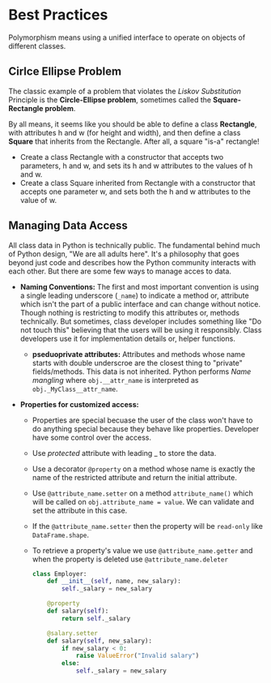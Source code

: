 # Best Practices

Polymorphism means using a unified interface to operate on objects of different classes.

## Cirlce Ellipse Problem

The classic example of a problem that violates the *Liskov Substitution* Principle is the **Circle-Ellipse problem**, sometimes called the **Square-Rectangle problem**.

By all means, it seems like you should be able to define a class **Rectangle**, with attributes h and w (for height and width), and then define a class **Square** that inherits from the Rectangle. After all, a square "is-a" rectangle!

- Create a class Rectangle with a constructor that accepts two parameters, h and w, and sets its h and w attributes to the values of h and w.
- Create a class Square inherited from Rectangle with a constructor that accepts one parameter w, and sets both the h and w attributes to the value of w.

## Managing Data Access

All class data in Python is technically public. The fundamental behind much of Python design, "We are all adults here". It's a philosophy that goes beyond just code and describes how the Python community interacts with each other. But there are some few ways to manage acces to data.

- **Naming Conventions:** The first and most important convention is using a single leading underscore (`_name`) to indicate a method or, attribute which isn't the part of a public interface and can change without notice. Though nothing is restricting to modify this attributes or, methods technically. But sometimes, class developer includes something like "Do not touch this" believing that the users will be using it responsibly. Class developers use it for implementation details or, helper functions.
  - **pseduoprivate attributes:** Attributes and methods whose name starts with double underscroe are the closest thing to "private" fields/methods. This data is not inherited. Python performs *Name mangling* where `obj.__attr_name` is interpreted as `obj._MyClass__attr_name`.

- **Properties for customized access:**
  - Properties are special becuase the user of the class won't have to do anything special because they behave like properties. Developer have some control over the access.
  - Use *protected* attribute with leading _ to store the data.
  - Use a decorator `@property` on a method whose name is exactly the name of the restricted attribute and return the initial attribute.
  - Use `@attribute_name.setter` on a method `attribute_name()` which will be called on `obj.attribute_name = value`. We can validate and set the attribute in this case.
  - If the `@attribute_name.setter` then the property will be `read-only` like `DataFrame.shape`.
  - To retrieve a property's value we use `@attribute_name.getter` and when the property is deleted use `@attribute_name.deleter`

    ```python
    class Employer:
        def __init__(self, name, new_salary):
            self._salary = new_salary

        @property
        def salary(self):
            return self._salary

        @salary.setter
        def salary(self, new_salary):
            if new_salary < 0:
                raise ValueError("Invalid salary")
            else:
                self._salary = new_salary
    ```
